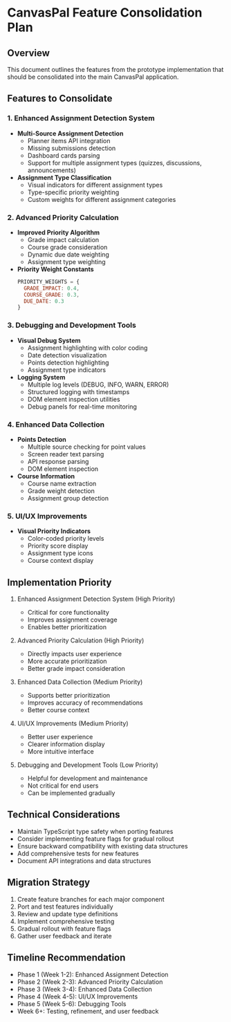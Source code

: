 # CanvasPal Feature Consolidation Plan

## Overview
This document outlines the features from the prototype implementation that should be consolidated into the main CanvasPal application.

## Features to Consolidate

### 1. Enhanced Assignment Detection System
- **Multi-Source Assignment Detection**
  - Planner items API integration
  - Missing submissions detection
  - Dashboard cards parsing
  - Support for multiple assignment types (quizzes, discussions, announcements)
- **Assignment Type Classification**
  - Visual indicators for different assignment types
  - Type-specific priority weighting
  - Custom weights for different assignment categories

### 2. Advanced Priority Calculation
- **Improved Priority Algorithm**
  - Grade impact calculation
  - Course grade consideration
  - Dynamic due date weighting
  - Assignment type weighting
- **Priority Weight Constants**
  ```javascript
  PRIORITY_WEIGHTS = {
    GRADE_IMPACT: 0.4,
    COURSE_GRADE: 0.3,
    DUE_DATE: 0.3
  }
  ```

### 3. Debugging and Development Tools
- **Visual Debug System**
  - Assignment highlighting with color coding
  - Date detection visualization
  - Points detection highlighting
  - Assignment type indicators
- **Logging System**
  - Multiple log levels (DEBUG, INFO, WARN, ERROR)
  - Structured logging with timestamps
  - DOM element inspection utilities
  - Debug panels for real-time monitoring

### 4. Enhanced Data Collection
- **Points Detection**
  - Multiple source checking for point values
  - Screen reader text parsing
  - API response parsing
  - DOM element inspection
- **Course Information**
  - Course name extraction
  - Grade weight detection
  - Assignment group detection

### 5. UI/UX Improvements
- **Visual Priority Indicators**
  - Color-coded priority levels
  - Priority score display
  - Assignment type icons
  - Course context display

## Implementation Priority
1. Enhanced Assignment Detection System (High Priority)
   - Critical for core functionality
   - Improves assignment coverage
   - Enables better prioritization

2. Advanced Priority Calculation (High Priority)
   - Directly impacts user experience
   - More accurate prioritization
   - Better grade impact consideration

3. Enhanced Data Collection (Medium Priority)
   - Supports better prioritization
   - Improves accuracy of recommendations
   - Better course context

4. UI/UX Improvements (Medium Priority)
   - Better user experience
   - Clearer information display
   - More intuitive interface

5. Debugging and Development Tools (Low Priority)
   - Helpful for development and maintenance
   - Not critical for end users
   - Can be implemented gradually

## Technical Considerations
- Maintain TypeScript type safety when porting features
- Consider implementing feature flags for gradual rollout
- Ensure backward compatibility with existing data structures
- Add comprehensive tests for new features
- Document API integrations and data structures

## Migration Strategy
1. Create feature branches for each major component
2. Port and test features individually
3. Review and update type definitions
4. Implement comprehensive testing
5. Gradual rollout with feature flags
6. Gather user feedback and iterate

## Timeline Recommendation
- Phase 1 (Week 1-2): Enhanced Assignment Detection
- Phase 2 (Week 2-3): Advanced Priority Calculation
- Phase 3 (Week 3-4): Enhanced Data Collection
- Phase 4 (Week 4-5): UI/UX Improvements
- Phase 5 (Week 5-6): Debugging Tools
- Week 6+: Testing, refinement, and user feedback